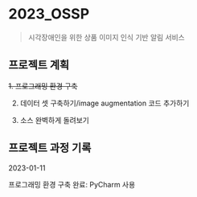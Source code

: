 # 2023_OSSP

> 시각장애인을 위한 상품 이미지 인식 기반 알림 서비스  

## 프로젝트 계획

~~1. 프로그래밍 환경 구축~~

2. 데이터 셋 구축하기/image augmentation 코드 추가하기

3. 소스 완벽하게 돌려보기

## 프로젝트 과정 기록

2023-01-11

프로그래밍 환경 구축 완료: PyCharm 사용

